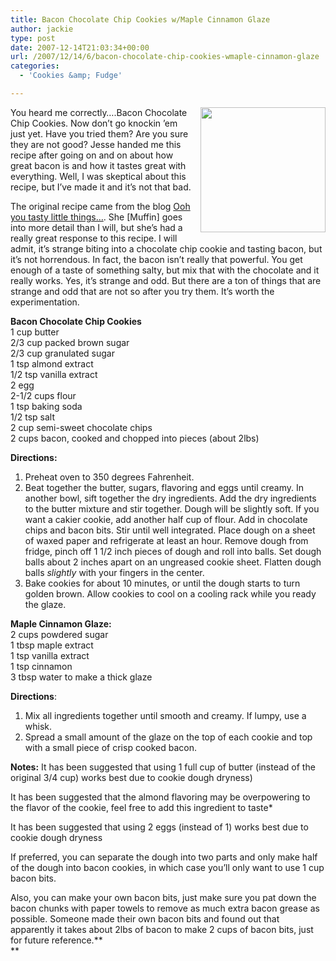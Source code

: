 ```yaml
---
title: Bacon Chocolate Chip Cookies w/Maple Cinnamon Glaze
author: jackie
type: post
date: 2007-12-14T21:03:34+00:00
url: /2007/12/14/6/bacon-chocolate-chip-cookies-wmaple-cinnamon-glaze
categories:
  - 'Cookies &amp; Fudge'

---
```

<img decoding="async" style="margin: 0pt 0pt 10px 10px; float: right; width: 200px;" src="http://img.photobucket.com/albums/v154/sub81/FoodDecember/P1110477.png" alt="" />You heard me correctly&#8230;.Bacon Chocolate Chip Cookies. Now don&#8217;t go knockin &#8217;em just yet. Have you tried them? Are you sure they are not good? Jesse handed me this recipe after going on and on about how great bacon is and how it tastes great with everything. Well, I was skeptical about this recipe, but I&#8217;ve made it and it&#8217;s not that bad.

The original recipe came from the blog [Ooh you tasty little things&#8230;][1]. She [Muffin] goes into more detail than I will, but she&#8217;s had a really great response to this recipe. I will admit, it&#8217;s strange biting into a chocolate chip cookie and tasting bacon, but it&#8217;s not horrendous. In fact, the bacon isn&#8217;t really that powerful. You get enough of a taste of something salty, but mix that with the chocolate and it really works. Yes, it&#8217;s strange and odd. But there are a ton of things that are strange and odd that are not so after you try them. It&#8217;s worth the experimentation.

**Bacon Chocolate Chip Cookies**  
1 cup butter  
2/3 cup packed brown sugar  
2/3 cup granulated sugar  
1 tsp almond extract  
1/2 tsp vanilla extract  
2 egg  
2-1/2 cups flour  
1 tsp baking soda  
1/2 tsp salt  
2 cup semi-sweet chocolate chips  
2 cups bacon, cooked and chopped into pieces (about 2lbs)

**Directions:**

  1. Preheat oven to 350 degrees Fahrenheit.
  2. Beat together the butter, sugars, flavoring and eggs until creamy. In another bowl, sift together the dry ingredients. Add the dry ingredients to the butter mixture and stir together. Dough will be slightly soft. If you want a cakier cookie, add another half cup of flour. Add in chocolate chips and bacon bits. Stir until well integrated. Place dough on a sheet of waxed paper and refrigerate at least an hour. Remove dough from fridge, pinch off 1 1/2 inch pieces of dough and roll into balls. Set dough balls about 2 inches apart on an ungreased cookie sheet. Flatten dough balls <span style="font-style: italic">slightly</span> with your fingers in the center.
  3. Bake cookies for about 10 minutes, or until the dough starts to turn golden brown. Allow cookies to cool on a cooling rack while you ready the glaze.

**Maple Cinnamon Glaze:**  
2 cups powdered sugar  
1 tbsp maple extract  
1 tsp vanilla extract  
1 tsp cinnamon  
3 tbsp water to make a thick glaze

**Directions**:

  1. Mix all ingredients together until smooth and creamy. If lumpy, use a whisk.
  2. Spread a small amount of the glaze on the top of each cookie and top with a small piece of crisp cooked bacon.

**Notes:** It has been suggested that using 1 full cup of butter (instead of the original 3/4 cup) works best due to cookie dough dryness)

It has been suggested that the almond flavoring may be overpowering to the flavor of the cookie, feel free to add this ingredient to taste*

It has been suggested that using 2 eggs (instead of 1) works best due to cookie dough dryness

If preferred, you can separate the dough into two parts and only make half of the dough into bacon cookies, in which case you&#8217;ll only want to use 1 cup bacon bits.

Also, you can make your own bacon bits, just make sure you pat down the bacon chunks with paper towels to remove as much extra bacon grease as possible. Someone made their own bacon bits and found out that apparently it takes about 2lbs of bacon to make 2 cups of bacon bits, just for future reference.**  
**

 [1]: http://neverbashfulwithbutter.com/food/2008/03/01/experiments-in-deliciousness-bacon-chocolate-chip-cookies-with-maple-cinnamon-glaze/